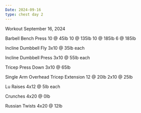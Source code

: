```yaml
---
Date: 2024-09-16
type: chest day 2
---
```

Workout September 16, 2024

Barbell Bench Press
10 @ 45lb 
10 @ 135lb
10 @ 185lb
6 @ 185lb

Incline Dumbbell Fly
3x10 @ 35lb each

Incline Dumbbell Press
3x10 @ 55lb each

Tricep Press Down
3x10 @ 65lb

Single Arm Overhead Tricep Extension
12 @ 20lb
2x10 @ 25lb

Lu Raises
4x12 @ 5lb each

Crunches
4x20 @ 0lb

Russian Twists
4x20 @ 12lb
